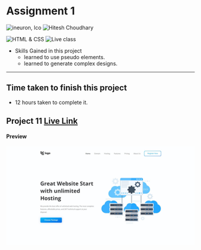 # Assignment 1

![ineuron, lco](https://img.shields.io/badge/iNeuron-LCO-brightgreen)
![Hitesh Choudhary](https://img.shields.io/badge/Hitesh--Choudhary-Full--stack--JS--bootcamp-red)

![HTML & CSS](https://img.shields.io/badge/HTML-CSS-brightgreen)
![Live class](https://img.shields.io/badge/WEB--Dev-PROJECT--11-blue)


- Skills Gained in this project
  - learned to use pseudo elements.
  - learned to generate complex designs. 
---

## Time taken to finish this project

- 12 hours taken to complete it.
## Project 11 [Live Link](https://lco-pjt11.netlify.app)
#### Preview

![Desktop](./preview.jpg)
